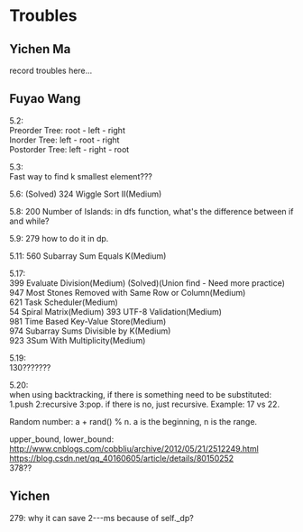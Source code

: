 # Troubles
## Yichen Ma
record troubles here...
## Fuyao Wang
5.2:  
Preorder Tree: root - left - right  
Inorder Tree: left - root - right  
Postorder Tree: left - right - root  

5.3:  
Fast way to find k smallest element???  

5.6: (Solved)
324 Wiggle Sort II(Medium)  

5.8:
200 Number of Islands: in dfs function, what's the difference between if and while?

5.9:
279 how to do it in dp.

5.11:
560 Subarray Sum Equals K(Medium)  

5.17:  
399 Evaluate Division(Medium)  (Solved)(Union find - Need more practice)
947 Most Stones Removed with Same Row or Column(Medium)  
621 Task Scheduler(Medium)  
54	Spiral Matrix(Medium) 
393 UTF-8 Validation(Medium)  
981 Time Based Key-Value Store(Medium)  
974 Subarray Sums Divisible by K(Medium)  
923 3Sum With Multiplicity(Medium)  

5.19:  
130???????

5.20:  
when using backtracking, if there is something need to be substituted: 1.push 2:recursive 3:pop. if there is no, just recursive. Example: 17 vs 22.  

Random number: a + rand() % n. a is the beginning, n is the range.  

upper_bound, lower_bound: http://www.cnblogs.com/cobbliu/archive/2012/05/21/2512249.html  
https://blog.csdn.net/qq_40160605/article/details/80150252  
378??  

## Yichen
279:
why it can save 2---ms because of self._dp?

